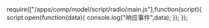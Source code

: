 <!-- 选择脚本-->
<div class="none" id="select_script_radio_model">
	<!--#include file="/apps/comp/model/script/radio/model.html" -->
</div>
require(["/apps/comp/model/script/radio/main.js"],function(script){
	script.open(function(data){
		console.log("响应事件",data);
	});
});